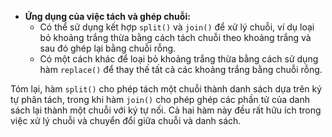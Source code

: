 *   **Ứng dụng của việc tách và ghép chuỗi:**
    *   Có thể sử dụng kết hợp `split()` và `join()` để xử lý chuỗi, ví dụ loại bỏ khoảng trắng thừa bằng cách tách chuỗi theo khoảng trắng và sau đó ghép lại bằng chuỗi rỗng.
    *   Có một cách khác để loại bỏ khoảng trắng thừa bằng cách sử dụng hàm `replace()` để thay thế tất cả các khoảng trắng bằng chuỗi rỗng.

Tóm lại, hàm `split()` cho phép tách một chuỗi thành danh sách dựa trên ký tự phân tách, trong khi hàm `join()` cho phép ghép các phần tử của danh sách lại thành một chuỗi với ký tự nối. Cả hai hàm này đều rất hữu ích trong việc xử lý chuỗi và chuyển đổi giữa chuỗi và danh sách.

